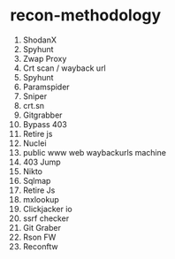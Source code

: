 # recon-methodology

1. ShodanX
2. Spyhunt
3. Zwap Proxy 
4. Crt scan / wayback url
5. Spyhunt
6. Paramspider
7. Sniper
8. crt.sn
9. Gitgrabber
10. Bypass 403
11. Retire js
12. Nuclei
13. public www web waybackurls machine
14. 403 Jump
15. Nikto
16. Sqlmap
17. Retire Js
18. mxlookup
19. Clickjacker io
20. ssrf checker
21. Git Graber
22. Rson FW
23. Reconftw
